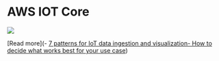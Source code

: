 # AWS IOT Core

![](https://d2908q01vomqb2.cloudfront.net/f6e1126cedebf23e1463aee73f9df08783640400/2023/01/05/Main_Diagram.png)

[Read more](- [7 patterns for IoT data ingestion and visualization- How to decide what works best for your use case](https://aws.amazon.com/blogs/iot/7-patterns-for-iot-data-ingestion-and-visualization-how-to-decide-what-works-best-for-your-use-case/))